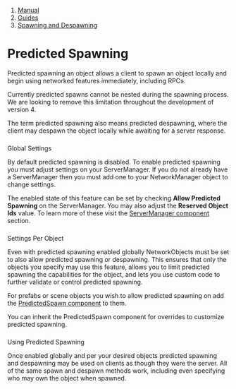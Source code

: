 1.  [Manual](/docs/manual)
3.  [Guides](/docs/manual/guides)
5.  [Spawning and Despawning](/docs/manual/guides/spawning)

# Predicted Spawning

Predicted spawning an object allows a client to spawn an object locally and begin using networked features immediately, including RPCs.

Currently predicted spawns cannot be nested during the spawning process. We are looking to remove this limitation throughout the development of version 4.

The term predicted spawning also means predicted despawning, where the client may despawn the object locally while awaiting for a server response.

### 


Global Settings

By default predicted spawning is disabled. To enable predicted spawning you must adjust settings on your ServerManager. If you do not already have a ServerManager then you must add one to your NetworkManager object to change settings.

The enabled state of this feature can be set by checking **Allow Predicted Spawning** on the ServerManager. You may also adjust the **Reserved Object Ids** value. To learn more of these visit the [ServerManager component](/docs/manual/guides/components/managers/server-manager) section.

### 


Settings Per Object

Even with predicted spawning enabled globally NetworkObjects must be set to also allow predicted spawning or despawning. This ensures that only the objects you specify may use this feature, allows you to limit predicted spawning the capabilities for the object, and lets you use custom code to further validate or control predicted spawning.

For prefabs or scene objects you wish to allow predicted spawning on add the [PredictedSpawn component](/docs/manual/guides/components/prediction/predictedspawn) to them.

You can inherit the PredictedSpawn component for overrides to customize predicted spawning.

### 


Using Predicted Spawning

Once enabled globally and per your desired objects predicted spawning and despawning may be used on clients as though they were the server. All of the same spawn and despawn methods work, including even specifying who may own the object when spawned.